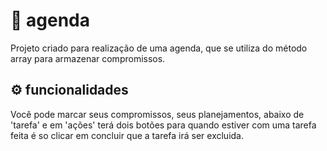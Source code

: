 # 📅 agenda 
Projeto criado para realização de uma agenda, que se utiliza do método array para armazenar compromissos.  

## ⚙️ funcionalidades 
Você pode marcar seus compromissos, seus planejamentos, abaixo de 'tarefa' e em 'ações' terá dois botões para quando estiver com uma tarefa feita é so clicar em concluir que a tarefa irá ser excluida.  

